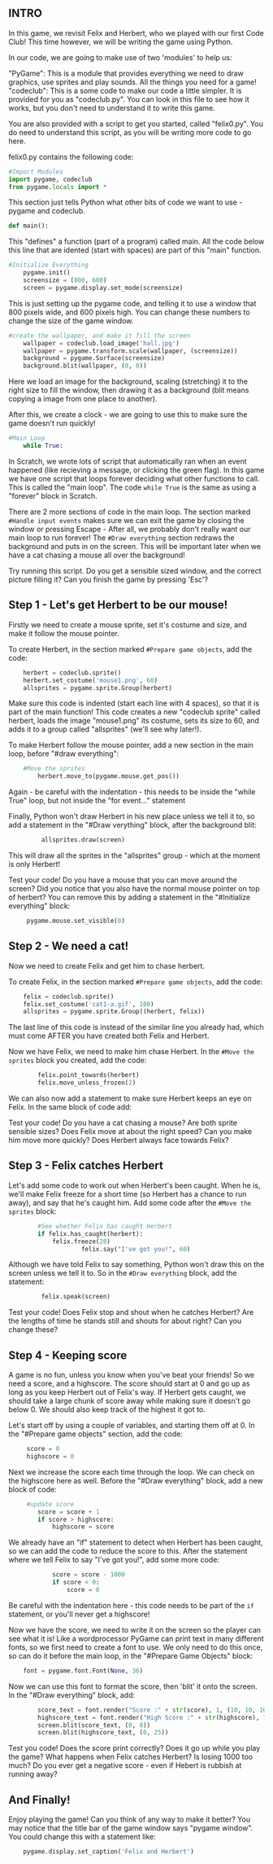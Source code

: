 INTRO
-----

In this game, we revisit Felix and Herbert, who we played with our first Code Club!  This time however, we will be writing the game using Python.

In our code, we are going to make use of two 'modules' to help us:

"PyGame": This is a module that provides everything we need to draw graphics, use sprites and play sounds. All the things you need for a game!
"codeclub": This is a some code to make our code a little simpler. It is provided for you as "codeclub.py".  You can look in this file to see how it works, but you don't need to understand it to write this game.

You are also provided with a script to get you started, called "felix0.py". You do need to understand this script, as you will be writing more code to go here.

felix0.py contains the following code:

```python
#Import Modules
import pygame, codeclub
from pygame.locals import *
```

This section just tells Python what other bits of code we want to use - pygame and codeclub.

```python
def main():
```

This "defines" a function (part of a program) called main. All the code below this line that are idented (start with spaces) are part of this "main" function.

```python
#Initialize Everything
    pygame.init()
    screensize = (800, 600)
    screen = pygame.display.set_mode(screensize)
```
    
This is just setting up the pygame code, and telling it to use a window that 800 pixels wide, and 600 pixels high. You can change these numbers to change the size of the game window.

```python
#create the wallpaper, and make it fill the screen
    wallpaper = codeclub.load_image('hall.jpg')
    wallpaper = pygame.transform.scale(wallpaper, (screensize))
    background = pygame.Surface(screensize)
    background.blit(wallpaper, (0, 0))
```
    
Here we load an image for the background, scaling (stretching) it to the right size to fill the window, then drawing it as a background (blit means copying a image from one place to another).

After this, we create a clock - we are going to use this to make sure the game doesn't run quickly!

```python
#Main Loop
    while True:
```
    
In Scratch, we wrote lots of script that automatically ran when an event happened (like recieving a message, or clicking the green flag). In this game we have one script that loops forever deciding what other functions to call. This is called the "main loop".  The code ```while True``` is the same as using a "forever" block in Scratch.

There are 2 more sections of code in the main loop. The section marked ```#Handle input events``` makes sure we can exit the game by closing the window or pressing Escape - After all, we probably don't really want our main loop to run forever! The ```#Draw everything``` section redraws the background and puts in on the screen. This will be important later when we have a cat chasing a mouse all over the background!

Try running this script.  Do you get a sensible sized window, and the correct picture filling it?  Can you finish the game by pressing 'Esc'?

Step 1 - Let's get Herbert to be our mouse!
-------------------------------------------
Firstly we need to create a mouse sprite, set it's costume and size, and make it follow the mouse pointer.

To create Herbert, in the section marked ```#Prepare game objects```, add the code:

```python
    herbert = codeclub.sprite()
    herbert.set_costume('mouse1.png', 60)
    allsprites = pygame.sprite.Group(herbert)
```

Make sure this code is indented (start each line with 4 spaces), so that it is part of the main function! This code creates a new "codeclub sprite" called herbert, loads the image "mouse1.png" its costume, sets its size to 60, and adds it to a group called "allsprites" (we'll see why later!).

To make Herbert follow the mouse pointer, add a new section in the main loop, before "#draw everything":

```python
    #Move the sprites
        herbert.move_to(pygame.mouse.get_pos())
```
        
Again - be careful with the indentation - this needs to be inside the "while True" loop, but not inside the "for event..." statement
 
Finally, Python won't draw Herbert in his new place unless we tell it to, so add a statement in the "#Draw verything" block, after the background blit:
 
```python
         allsprites.draw(screen)
```
         
This will draw all the sprites in the "allsprites" group - which at the moment is only Herbert!
 
Test your code!  Do you have a mouse that you can move around the screen? Did you notice that you also have the normal mouse pointer on top of herbert? You can remove this by adding a statement in the "#Initialize everything" block:
 
```python
     pygame.mouse.set_visible(0)
```

Step 2 - We need a cat!
-----------------------
Now we need to create Felix and get him to chase herbert.

To create Felix, in the section marked ```#Prepare game objects```, add the code:

```python
    felix = codeclub.sprite()
    felix.set_costume('cat1-a.gif', 100)
    allsprites = pygame.sprite.Group((herbert, felix))
```
    
The last line of this code is instead of the similar line you already had, which must come AFTER you have created both Felix and Herbert.
 
Now we have Felix, we need to make him chase Herbert.  In the ```#Move the sprites``` block you created, add the code:
 
```python
        felix.point_towards(herbert)
        felix.move_unless_frozen(2)
```
        
We can also now add a statement to make sure Herbert keeps an eye on Felix. In the same block of code add:
 
Test your code! Do you have a cat chasing a mouse?  Are both sprite sensible sizes?  Does Felix move at about the right speed?  Can you make him move more quickly? Does Herbert always face towards Felix?
 
Step 3 - Felix catches Herbert
------------------------------
Let's add some code to work out when Herbert's been caught. When he is, we'll make Felix freeze for a short time (so Herbert has a chance to run away), and say 
that he's caught him.  Add some code after the ```#Move the sprites``` block:
 
```python
        #See whether Felix has caught Herbert
        if felix.has_caught(herbert):
            felix.freeze(20)
					felix.say("I've got you!", 60)
```
            
Although we have told Felix to say something, Python won't draw this on the screen unless we tell it to. So in the ```#Draw everything``` block, add the statement:
 
```python
         felix.speak(screen)
```
         
Test your code!  Does Felix stop and shout when he catches Herbert? Are the lengths of time he stands still and shouts for about right? Can you change these?
 
 
Step 4 - Keeping score
----------------------
A game is no fun, unless you know when you've beat your friends!  So we need a score, and a highscore. The score should start at 0 and go up as long as you keep Herbert out of Felix's way. If Herbert gets caught, we should take a large chunk of score away while making sure it doesn't go below 0. We should also keep track of the highest it got to.
 
Let's start off by using a couple of variables, and starting them off at 0. In the "#Prepare game objects" section, add the code:
 
```python
     score = 0
     highscore = 0
```
     
Next we increase the score each time through the loop. We can check on the highscore here as well. Before the "#Draw everything" block, add a new block of code:
 
```python
     #update score
        score = score + 1
        if score > highscore:
            highscore = score
```
            
We already have an "if" statement to detect when Herbert has been caught, so we can add the code to reduce the score to this. After the statement where we tell Felix to say "I've got you!", add some more code:

```python
            score = score - 1000
            if score < 0:
                score = 0
```
                
Be careful with the indentation here - this code needs to be part of the ```if``` statement, or you'll never get a highscore!

Now we have the score, we need to write it on the screen so the player can see what it is! Like a wordprocessor PyGame can print text in many different fonts, so we first need to create a font to use. We only need to do this once, so can do it before the main loop, in the "#Prepare Game Objects" block:

```python
    font = pygame.font.Font(None, 36)
```
    
Now we can use this font to format the score, then 'blit' it onto the screen. In the "#Draw everything" block, add:

```python
        score_text = font.render("Score :" + str(score), 1, (10, 10, 10))
        highscore_text = font.render("High Score :" + str(highscore), 1, (10, 10, 10))
        screen.blit(score_text, (0, 0))
        screen.blit(highscore_text, (0, 25))
```
			
Test you code!  Does the score print correctly?  Does it go up while you play the game?  What happens when Felix catches Herbert?  Is losing 1000 too much?  Do you ever get a negative score - even if Hebert is rubbish at running away?

And Finally!
------------
Enjoy playing the game!  Can you think of any way to make it better?  You may notice that the title bar of the game window says "pygame window".  You could change this with a statement like:

```python
    pygame.display.set_caption('Felix and Herbert')   
```







 
 
